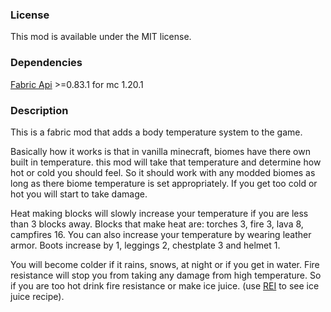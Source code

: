 ### License
This mod is available under the MIT license.

### Dependencies
[Fabric Api](https://modrinth.com/mod/fabric-api/version/0.83.1+1.20.1) >=0.83.1 for mc 1.20.1

### Description
This is a fabric mod that adds a body temperature system to the game.


Basically how it works is that in vanilla minecraft, biomes have there own built in temperature.
this mod will take that temperature and determine how hot or cold you should feel.
So it should work with any modded biomes as long as there biome temperature is set appropriately.
If you get too cold or hot you will start to take damage.

Heat making blocks will slowly increase your temperature if you are less than 3 blocks away.
Blocks that make heat are: torches 3, fire 3, lava 8, campfires 16.
You can also increase your temperature by wearing leather armor. Boots increase by 1, leggings 2,  chestplate 3 and helmet 1.

You will become colder if it rains, snows, at night or if you get in water.
Fire resistance will stop you from taking any damage from high temperature.
So if you are too hot drink fire resistance or make ice juice. (use [REI](https://modrinth.com/mod/rei/version/12.0.625+fabric) to see ice juice recipe).
